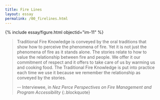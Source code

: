```yaml
---
title: Fire Lines
layout: essay
permalink: /00_firelines.html
---
```


{% include essay/figure.html objectid="im-11" %}

> Traditional Fire Knowledge is conveyed by the oral traditions that show how to perceive the phenomena of fire. Yet it is not just the phenomena of fire as it stands alone. The stories relate to how to value the relationship between fire and people. We offer it our commitment of respect and it offers to take care of us by warming us and cooking food. The Traditional Fire Knowledge is put into practice each time we use it because we remember the relationship as conveyed by the stories.
>
> -- Interviewee, in *Nez Perce Perspectives on Fire Management and Program Accessibility*
{:.blockquote}
